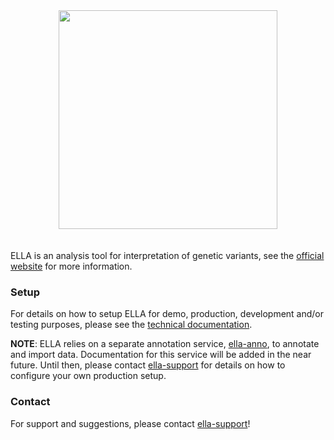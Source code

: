 <div align="center" style="padding-bottom: 20px">
  <a href="http://allel.es">
    <img width="350px" style="border: 0;" src="https://gitlab.com/alleles/ella/raw/dev/docs/logo_blue.svg"/>
  </a>
</div>


ELLA is an analysis tool for interpretation of genetic variants, see the [official website](http://allel.es) for more information.

### Setup

For details on how to setup ELLA for demo, production, development and/or testing purposes, please see the [technical documentation](http://allel.es/docs/technical/setup.html).

**NOTE**: ELLA relies on a separate annotation service, [ella-anno](https://gitlab.com/alleles/ella-anno), to annotate and import data. Documentation for this service will be added in the near future. Until then, please contact [ella-support](ma&#105;lt&#111;&#58;&#101;%6&#67;la&#37;2&#68;s&#117;pport&#64;m&#101;&#100;i&#115;&#105;&#110;&#46;%75i%&#54;F&#46;n%&#54;F) for details on how to configure your own production setup.

### Contact

For support and suggestions, please contact [ella-support](ma&#105;lt&#111;&#58;&#101;%6&#67;la&#37;2&#68;s&#117;pport&#64;m&#101;&#100;i&#115;&#105;&#110;&#46;%75i%&#54;F&#46;n%&#54;F)!
